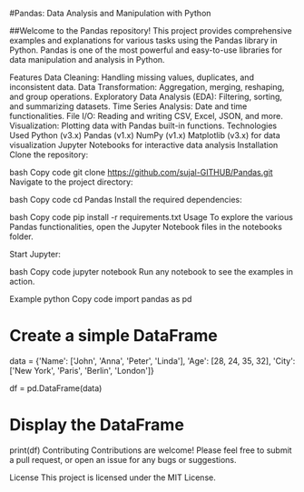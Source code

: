 #Pandas: Data Analysis and Manipulation with Python

##Welcome to the Pandas repository! This project provides comprehensive examples and explanations for various tasks using the Pandas library in Python. Pandas is one of the most powerful and easy-to-use libraries for data manipulation and analysis in Python.

Features
Data Cleaning: Handling missing values, duplicates, and inconsistent data.
Data Transformation: Aggregation, merging, reshaping, and group operations.
Exploratory Data Analysis (EDA): Filtering, sorting, and summarizing datasets.
Time Series Analysis: Date and time functionalities.
File I/O: Reading and writing CSV, Excel, JSON, and more.
Visualization: Plotting data with Pandas built-in functions.
Technologies Used
Python (v3.x)
Pandas (v1.x)
NumPy (v1.x)
Matplotlib (v3.x) for data visualization
Jupyter Notebooks for interactive data analysis
Installation
Clone the repository:

bash
Copy code
git clone https://github.com/sujal-GITHUB/Pandas.git
Navigate to the project directory:

bash
Copy code
cd Pandas
Install the required dependencies:

bash
Copy code
pip install -r requirements.txt
Usage
To explore the various Pandas functionalities, open the Jupyter Notebook files in the notebooks folder.

Start Jupyter:

bash
Copy code
jupyter notebook
Run any notebook to see the examples in action.

Example
python
Copy code
import pandas as pd

# Create a simple DataFrame
data = {'Name': ['John', 'Anna', 'Peter', 'Linda'],
        'Age': [28, 24, 35, 32],
        'City': ['New York', 'Paris', 'Berlin', 'London']}

df = pd.DataFrame(data)

# Display the DataFrame
print(df)
Contributing
Contributions are welcome! Please feel free to submit a pull request, or open an issue for any bugs or suggestions.

License
This project is licensed under the MIT License.
